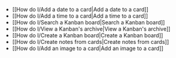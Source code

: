 - [[How do I/Add a date to a card|Add a date to a card]]
- [[How do I/Add a time to a card|Add a time to a card]]
- [[How do I/Search a Kanban board|Search a Kanban board]]
- [[How do I/View a Kanban's archive|View a Kanban's archive]]
- [[How do I/Create a Kanban board|Create a Kanban board]]
- [[How do I/Create notes from cards|Create notes from cards]]
- [[How do I/Add an image to a card|Add an image to a card]]
